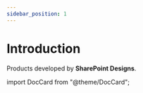 ```yaml
---
sidebar_position: 1
---
```


# Introduction

Products developed by **SharePoint Designs**.

import DocCard from "@theme/DocCard";

<article className="margin-top--lg">
<section className="row list_node_modules-@docusaurus-theme-classic-lib-theme-DocCategoryGeneratedIndexPage-styles-module">
<article className="col col--6 margin-bottom--lg">
<DocCard item={{
    "type": "link",
    "label": "Design 1",
    "icon":"arrow",
    "href": "/docs/category/design-1",
  }} />
</article>
<article className="col col--6 margin-bottom--lg">
<DocCard item={{
    "type": "link",
    "label": "Design 2",
    "icon":"arrow",
    "href": "/docs/category/design-2",
  }} />
</article>
<article className="col col--6 margin-bottom--lg">
<DocCard item={{
    "type": "link",
    "label": "Employee Onboarding",
    "icon":"arrow",
    "href": "/docs/category/employee-onboarding",
  }} />
</article>
<article className="col col--6 margin-bottom--lg">
<DocCard item={{
    "type": "link",
    "label": "Free Template",
    "icon":"arrow",
    "href": "/docs/category/free-template",
  }} />
</article>
  </section>
  </article>
